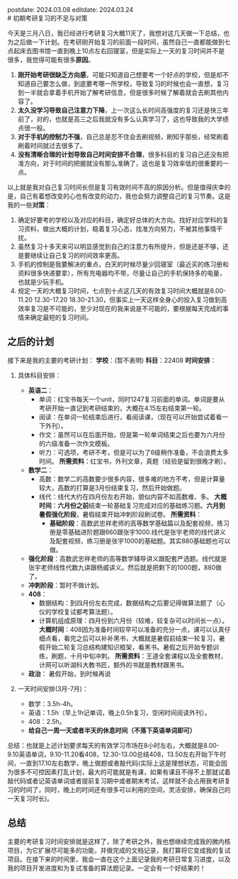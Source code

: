 <div class="posttime">
  <span>postdate: 2024.03.08</span>
  <span class="editdate">editdate: 2024.03.24</span>
</div> 
# 初期考研复习的不足与对策
 
今天是三月八日，我已经进行考研复习大概11天了，我想对这几天做一下总结，也为之后做一下计划。在考研刚开始复习的前面一段时间，虽然自己一直都能做到七点起床去图书馆一直到晚上10点左右回寝室，但是实际上一天的复习时间并不是很多，我觉得可能有很多**原因**。

1. **刚开始考研很缺乏方向感**，可能只知道自己想要考一个好点的学校，但是却不知道自己要怎么做，到底要考哪一所学校，导致复习的时候也会一直想，复习到一半就会拿着手机开始了解考研信息，但是很多时候了解着就会去刷其他内容了。
2. **太久没学习导致自己注意力下降**，上一次这么长时间高强度的复习还是快三年前了，对的，也就是高三之后我就没有多么认真学习了，这也导致我的大学绩点很一般。
3. **对于手机的控制力不强**，自己总是忍不住会去刷视频，刷知乎那些，经常刷着刷着时间就过去很多了。
4. **没有清晰合理的计划导致自己时间安排不合理**，很多科目的复习自己还没有把准方向，对于时间的把握就没有那么准确了，这也是复习效率低的很重要的一点。

以上就是我对自己复习时间长但是复习有效时间不高的原因分析。但是值得庆幸的是，自己有着想改变的心也有改变的动力，我也会努力调整自己的复习节奏。这是我的一些**对策**：

1. 确定好要考的学校以及对应的科目，确定好总体的大方向。找好对应学科的复习资料，做出大概的计划，稳着复习心态，找准方向努力，不被其他事情干扰。
2. 虽然复习十多天来可以明显感觉到自己的注意力有所提升，但是还是不够，还是要继续让自己复习的时间效率更高。
3. 手机的控制是我要解决的重点，白天的时候尽量少回寝室（最近买的练习册和资料很多快递要拿），所有充电器均不带，尽量让自己的手机保持多的电量，也就是少玩手机。
4. 规定一天的大概复习时间，七点到十点这几天的有效复习时间大概就是8.00-11.20 12.30-17.20 18.30-21.30，但事实上一天这样全身心的投入复习做到高效率复习是不可能的，至少对现在的我来说是不可能的，要根据每天完成的事情来确定最短的复习时间。

## 之后的计划

接下来是我的主要的考研计划：
**学校**：(暂不表明)
**科目**：22408
**时间安排**：

1. 具体科目安排：
   - **英语二**：
     - 单词：红宝书每天一个unit，同时1247复习前面的单词。单词是要从考研开始一直记到考研结束的，大概在4.15左右结束第一轮。
     - 阅读：在单词一轮结束后进行，看阅读课，（现在可以开始尝试着看一下外刊）。
     - 作文：虽然可以在后面开始，但是第一轮单词结束之后也要为六月份的六级准备一次作文模板。
     - 听力：可选项，考研不考，但是可以为了6级稍作准备，不会浪费太多时间。
       **所需资料**：红宝书，外刊文章，真题（经验是留到很晚才刷）。
   - **数学二**：
     - 高数：数学二的高数要少很多内容，很多难的地方不考，但是计算量较大，高数的打算是3月份结束复习，然后开始做题。
     - 线代：线代大约在四月份左右开始，貌似内容不如高数难、多。
       **大概时间**：**六月份之前**结束一轮基础复习完成对应的基础练习题。**六月到暑假强化阶段**，暑假结束开始冲刺阶段刷试卷。
       **所需资料**：
       - **基础阶段**：高数武忠祥老师的高等数学基础篇以及配套视频，练习册是零基础进阶题跟660跟张宇1000.线代是张宇老师的线代讲义及配套视频，练习册是张宇1000的基础题。其实880基础题也可以做。
   - **强化阶段**：高数武忠祥老师的高等数学辅导讲义跟配套严选题。线代就是张宇老师线性代数九讲跟杨威讲义。然后就是把剩下的1000题，880做了。
   - **冲刺阶段**：暂时不做计划。
   - **408**：
     - 数据结构：到四月份左右完成，数据结构之后要记得做算法题了（心仪的学校复试都考算法题）。
     - 计算机组成原理：四月份到六月份（较难，较复杂可以时间长一点）。
       **大概时间**：408因为准备时间较早可以准备的充分一点，课可以认真仔细点看，看完之后可以补补黑书，大概就是暑假前结束一轮复习，暑假开始二轮复习总结构建知识框架，看黑书。暑假之后开始专题训练，刷题，十月中旬冲刺。
       **所需资料**：王道全套课程以及全套教材，计网可以听湖科大教书匠，额外的书就是教材跟黑书。
   - **政治**：
     暑假开始，到时候再说

2. 一天时间安排(3月-7月)：
   - 数学：3.5h-4h。
   - 英语：1.5h（早上1h记单词，晚上0.5h复习，空闲时间阅读外刊）。
   - 408：2.5h。
   - **给自己一周一天或者半天的休息时间（不落下英语单词即可）**

总结：也就是上述计划要求每天的有效学习市场在8小时左右，大概就是8.00-9.10英语单词，9.10-11.20看408，12.30-13.00总结408，13.50左右开始下午时间，一直到17.10左右数学，晚上做题或者敲代码(实际上这是理想状态，可能会因为很多不可控因素打乱计划，最大的可能就是有课，如果有课且不得不上那就试着敲代码或者记英语单词或者提前复习期中或者期末考试，这样就不会占用我考研复习的时间了，同时，晚上的时间还有很多可以利用的空间，灵活安排，确保自己的一天复习时长)。

## 总结

主要的考研复习时间安排就是这样了，除了考研之外，我也想继续完成我的微内核项目，为它扩展尽可能多的功能，并做完成的文档记录，我打算将它变成我的复试项目。在接下来的时间里，我会一直在这个上面记录我的考研日常复习进度，以及我的项目开发进度和为复试准备的算法题记录。一定会有一个好结果的！



